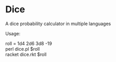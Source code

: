 Dice
====

A dice probability calculator in multiple languages

Usage:

roll = 1d4 2d6 3d8 -19  
perl dice.pl $roll  
racket dice.rkt $roll  

